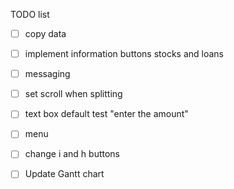TODO list
- [ ] copy data
- [ ] implement information buttons stocks and loans
- [ ] messaging
- [ ] set scroll when splitting
- [ ] text box default test "enter the amount"
- [ ] menu
- [ ] change i and h buttons

- [ ] Update Gantt chart
 
